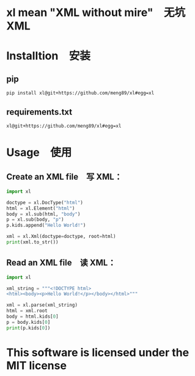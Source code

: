 # xl mean "XML without mire"　无坑 XML

# Installtion　安装
## pip 
```shell
pip install xl@git+https://github.com/meng89/xl#egg=xl
```
## requirements.txt
```requirements.txt
xl@git+https://github.com/meng89/xl#egg=xl
```

# Usage　使用
## Create an XML file　写 XML：
```python
import xl

doctype = xl.DocType("html")
html = xl.Element("html")
body = xl.sub(html, "body")
p = xl.sub(body, "p")
p.kids.append("Hello World!")

xml = xl.Xml(doctype=doctype, root=html)
print(xml.to_str())

```

## Read an XML file　读 XML：
```python
import xl

xml_string = """<!DOCTYPE html>
<html><body><p>Hello World!</p></body></html>"""

xml = xl.parse(xml_string)
html = xml.root
body = html.kids[0]
p = body.kids[0]
print(p.kids[0])
```

# This software is licensed under the MIT license
